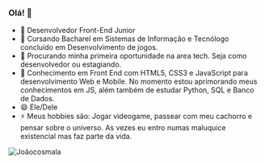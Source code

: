 ### Olá! 👋

- 🔭 Desenvolvedor Front-End Junior
- 🌱 Cursando Bacharel em Sistemas de Informação e Tecnólogo concluído em Desenvolvimento de jogos.
- 👯 Procurando minha primeira oportunidade na area tech. Seja como desenvolvedor ou estagiando.
- 💬 Conhecimento em Front End com HTML5, CSS3 e JavaScript para desenvolvimento Web e Mobile.
      No momento estou aprimorando meus conhecimentos em JS, além também de estudar Python, SQL e Banco de Dados.
- 😄 Ele/Dele
- ⚡ Meus hobbies são: Jogar videogame, passear com meu cachorro e pensar sobre o universo. As vezes eu entro numas maluquice existencial mas faz parte da vida.

![Joãocosmala](https://github-readme-stats.vercel.app/api?username=anuraghazra&show_icons=true&bg_color=00000000)
